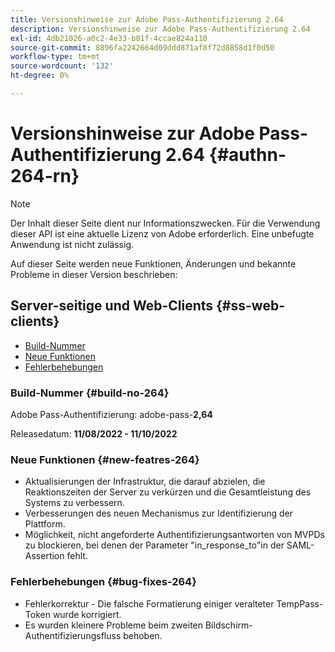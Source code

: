```yaml
---
title: Versionshinweise zur Adobe Pass-Authentifizierung 2.64
description: Versionshinweise zur Adobe Pass-Authentifizierung 2.64
exl-id: 4db21026-a0c2-4e33-b01f-4ccae824a110
source-git-commit: 8896fa2242664d09ddd871af8f72d8858d1f0d50
workflow-type: tm+mt
source-wordcount: '132'
ht-degree: 0%

---
```


# Versionshinweise zur Adobe Pass-Authentifizierung 2.64 {#authn-264-rn}

>[!NOTE]
>
>Der Inhalt dieser Seite dient nur Informationszwecken. Für die Verwendung dieser API ist eine aktuelle Lizenz von Adobe erforderlich. Eine unbefugte Anwendung ist nicht zulässig.

Auf dieser Seite werden neue Funktionen, Änderungen und bekannte Probleme in dieser Version beschrieben:

## Server-seitige und Web-Clients {#ss-web-clients}

* [Build-Nummer](#build-no-264)
* [Neue Funktionen](#new-featres-264)
* [Fehlerbehebungen](#bug-fixes-264)

### Build-Nummer {#build-no-264}

Adobe Pass-Authentifizierung: adobe-pass-**2,64**

Releasedatum: **11/08/2022 - 11/10/2022**

### Neue Funktionen {#new-featres-264}

* Aktualisierungen der Infrastruktur, die darauf abzielen, die Reaktionszeiten der Server zu verkürzen und die Gesamtleistung des Systems zu verbessern.
* Verbesserungen des neuen Mechanismus zur Identifizierung der Plattform.
* Möglichkeit, nicht angeforderte Authentifizierungsantworten von MVPDs zu blockieren, bei denen der Parameter &quot;in_response_to&quot;in der SAML-Assertion fehlt.

### Fehlerbehebungen {#bug-fixes-264}

* Fehlerkorrektur - Die falsche Formatierung einiger veralteter TempPass-Token wurde korrigiert.
* Es wurden kleinere Probleme beim zweiten Bildschirm-Authentifizierungsfluss behoben.
